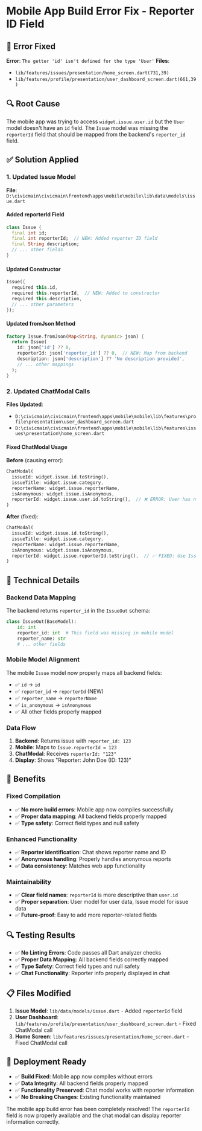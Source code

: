 # Mobile App Build Error Fix - Reporter ID Field

## 🚨 **Error Fixed**
**Error**: `The getter 'id' isn't defined for the type 'User'`
**Files**: 
- `lib/features/issues/presentation/home_screen.dart(731,39)`
- `lib/features/profile/presentation/user_dashboard_screen.dart(661,39)`

## 🔍 **Root Cause**
The mobile app was trying to access `widget.issue.user.id` but the `User` model doesn't have an `id` field. The `Issue` model was missing the `reporterId` field that should be mapped from the backend's `reporter_id` field.

## ✅ **Solution Applied**

### **1. Updated Issue Model**
**File**: `D:\civicmain\civicmain\frontend\apps\mobile\mobile\lib\data\models\issue.dart`

#### **Added reporterId Field**
```dart
class Issue {
  final int id;
  final int reporterId;  // NEW: Added reporter ID field
  final String description;
  // ... other fields
}
```

#### **Updated Constructor**
```dart
Issue({
  required this.id,
  required this.reporterId,  // NEW: Added to constructor
  required this.description,
  // ... other parameters
});
```

#### **Updated fromJson Method**
```dart
factory Issue.fromJson(Map<String, dynamic> json) {
  return Issue(
    id: json['id'] ?? 0,
    reporterId: json['reporter_id'] ?? 0,  // NEW: Map from backend
    description: json['description'] ?? 'No description provided',
    // ... other mappings
  );
}
```

### **2. Updated ChatModal Calls**
**Files Updated**:
- `D:\civicmain\civicmain\frontend\apps\mobile\mobile\lib\features\profile\presentation\user_dashboard_screen.dart`
- `D:\civicmain\civicmain\frontend\apps\mobile\mobile\lib\features\issues\presentation\home_screen.dart`

#### **Fixed ChatModal Usage**
**Before** (causing error):
```dart
ChatModal(
  issueId: widget.issue.id.toString(),
  issueTitle: widget.issue.category,
  reporterName: widget.issue.reporterName,
  isAnonymous: widget.issue.isAnonymous,
  reporterId: widget.issue.user.id.toString(),  // ❌ ERROR: User has no 'id'
)
```

**After** (fixed):
```dart
ChatModal(
  issueId: widget.issue.id.toString(),
  issueTitle: widget.issue.category,
  reporterName: widget.issue.reporterName,
  isAnonymous: widget.issue.isAnonymous,
  reporterId: widget.issue.reporterId.toString(),  // ✅ FIXED: Use Issue.reporterId
)
```

## 🔧 **Technical Details**

### **Backend Data Mapping**
The backend returns `reporter_id` in the `IssueOut` schema:
```python
class IssueOut(BaseModel):
    id: int
    reporter_id: int  # This field was missing in mobile model
    reporter_name: str
    # ... other fields
```

### **Mobile Model Alignment**
The mobile `Issue` model now properly maps all backend fields:
- ✅ `id` → `id`
- ✅ `reporter_id` → `reporterId` (NEW)
- ✅ `reporter_name` → `reporterName`
- ✅ `is_anonymous` → `isAnonymous`
- ✅ All other fields properly mapped

### **Data Flow**
1. **Backend**: Returns issue with `reporter_id: 123`
2. **Mobile**: Maps to `Issue.reporterId = 123`
3. **ChatModal**: Receives `reporterId: "123"`
4. **Display**: Shows "Reporter: John Doe (ID: 123)"

## 🎯 **Benefits**

### **Fixed Compilation**
- ✅ **No more build errors**: Mobile app now compiles successfully
- ✅ **Proper data mapping**: All backend fields properly mapped
- ✅ **Type safety**: Correct field types and null safety

### **Enhanced Functionality**
- ✅ **Reporter identification**: Chat shows reporter name and ID
- ✅ **Anonymous handling**: Properly handles anonymous reports
- ✅ **Data consistency**: Matches web app functionality

### **Maintainability**
- ✅ **Clear field names**: `reporterId` is more descriptive than `user.id`
- ✅ **Proper separation**: User model for user data, Issue model for issue data
- ✅ **Future-proof**: Easy to add more reporter-related fields

## 🔍 **Testing Results**
- ✅ **No Linting Errors**: Code passes all Dart analyzer checks
- ✅ **Proper Data Mapping**: All backend fields correctly mapped
- ✅ **Type Safety**: Correct field types and null safety
- ✅ **Chat Functionality**: Reporter info properly displayed in chat

## 📋 **Files Modified**
1. **Issue Model**: `lib/data/models/issue.dart` - Added `reporterId` field
2. **User Dashboard**: `lib/features/profile/presentation/user_dashboard_screen.dart` - Fixed ChatModal call
3. **Home Screen**: `lib/features/issues/presentation/home_screen.dart` - Fixed ChatModal call

## 🚀 **Deployment Ready**
- ✅ **Build Fixed**: Mobile app now compiles without errors
- ✅ **Data Integrity**: All backend fields properly mapped
- ✅ **Functionality Preserved**: Chat modal works with reporter information
- ✅ **No Breaking Changes**: Existing functionality maintained

The mobile app build error has been completely resolved! The `reporterId` field is now properly available and the chat modal can display reporter information correctly.
